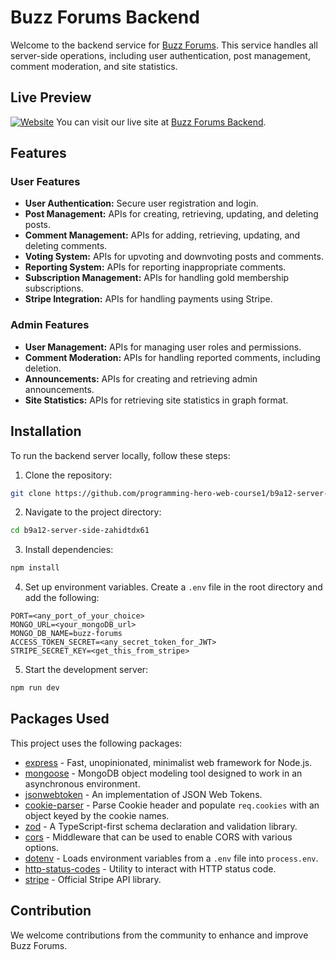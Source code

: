# Buzz Forums Backend

Welcome to the backend service for [Buzz Forums](https://buzz-forums.vercel.app). This service handles all server-side operations, including user authentication, post management, comment moderation, and site statistics.

## Live Preview

[![Website](https://img.shields.io/website?url=https%3A%2F%2Fbuzz-forums-backend.vercel.app%2F)](https://buzz-forums-backend.vercel.app/)
You can visit our live site at [Buzz Forums Backend](https://buzz-forums-backend.vercel.app/).

## Features

### User Features

- **User Authentication:** Secure user registration and login.
- **Post Management:** APIs for creating, retrieving, updating, and deleting posts.
- **Comment Management:** APIs for adding, retrieving, updating, and deleting comments.
- **Voting System:** APIs for upvoting and downvoting posts and comments.
- **Reporting System:** APIs for reporting inappropriate comments.
- **Subscription Management:** APIs for handling gold membership subscriptions.
- **Stripe Integration:** APIs for handling payments using Stripe.

### Admin Features

- **User Management:** APIs for managing user roles and permissions.
- **Comment Moderation:** APIs for handling reported comments, including deletion.
- **Announcements:** APIs for creating and retrieving admin announcements.
- **Site Statistics:** APIs for retrieving site statistics in graph format.

## Installation

To run the backend server locally, follow these steps:

1. Clone the repository:

```sh
git clone https://github.com/programming-hero-web-course1/b9a12-server-side-zahidtdx61
```

2. Navigate to the project directory:

```sh
cd b9a12-server-side-zahidtdx61
```

3. Install dependencies:

```sh
npm install
```

4. Set up environment variables. Create a `.env` file in the root directory and add the following:

```env
PORT=<any_port_of_your_choice>
MONGO_URL=<your_mongoDB_url>
MONGO_DB_NAME=buzz-forums
ACCESS_TOKEN_SECRET=<any_secret_token_for_JWT>
STRIPE_SECRET_KEY=<get_this_from_stripe>
```

5. Start the development server:

```sh
npm run dev
```

## Packages Used

This project uses the following packages:

- [express](https://www.npmjs.com/package/express) - Fast, unopinionated, minimalist web framework for Node.js.
- [mongoose](https://www.npmjs.com/package/mongoose) - MongoDB object modeling tool designed to work in an asynchronous environment.
- [jsonwebtoken](https://www.npmjs.com/package/jsonwebtoken) - An implementation of JSON Web Tokens.
- [cookie-parser](https://www.npmjs.com/package/cookie-parser) - Parse Cookie header and populate `req.cookies` with an object keyed by the cookie names.
- [zod](https://www.npmjs.com/package/zod) - A TypeScript-first schema declaration and validation library.
- [cors](https://www.npmjs.com/package/cors) - Middleware that can be used to enable CORS with various options.
- [dotenv](https://www.npmjs.com/package/dotenv) - Loads environment variables from a `.env` file into `process.env`.
- [http-status-codes](https://www.npmjs.com/package/http-status-codes) - Utility to interact with HTTP status code.
- [stripe](https://www.npmjs.com/package/stripe) - Official Stripe API library.

## Contribution

We welcome contributions from the community to enhance and improve Buzz Forums.

